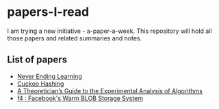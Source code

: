 # papers-I-read

I am trying a new initiative - a-paper-a-week. This repository will hold all those papers and related summaries and notes.

## List of papers

* [Never Ending Learning](https://medium.com/@shagun/never-ending-learning-e7b78006e713)
* [Cuckoo Hashing](https://medium.com/@shagun/cuckoo-hashing-eb160dfab804)
* [A Theoretician’s Guide to the Experimental Analysis of Algorithms](https://medium.com/@shagun/dos-and-dont-s-of-research-fe33322c7aff)
* [f4 : Facebook's Warm BLOB Storage System](https://medium.com/@shagun/f4-cba2f141cb0c)
